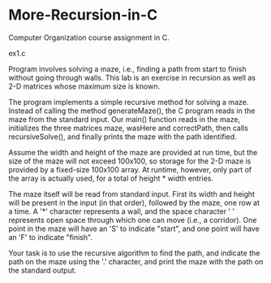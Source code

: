 # More-Recursion-in-C

Computer Organization course assignment in C.

ex1.c

Program involves solving a maze, i.e., finding a path from start to finish without going through walls. This lab is an exercise in recursion as well as 2-D matrices whose maximum size is known.

The program implements a simple recursive method for solving a maze. Instead of calling the method generateMaze(), the C program reads in the maze from the standard input. Our main() function reads in the maze, initializes the three matrices maze, wasHere and correctPath, then calls recursiveSolve(), and finally prints the maze with the path identified.

Assume the width and height of the maze are provided at run time, but the size of the maze will not exceed 100x100, so storage for the 2-D maze is provided by a fixed-size 100x100 array. At runtime, however, only part of the array is actually used, for a total of height * width entries.

The maze itself will be read from standard input. First its width and height will be present in the input (in that order), followed by the maze, one row at a time. A '*' character represents a wall, and the space character ' ' represents open space through which one can move (i.e., a corridor). One point in the maze will have an 'S' to indicate "start", and one point will have an 'F' to indicate "finish".

Your task is to use the recursive algorithm to find the path, and indicate the path on the maze using the '.' character, and print the maze with the path on the standard output.
